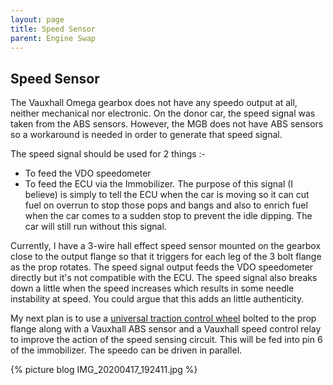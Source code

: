 ```yaml
---
layout: page
title: Speed Sensor
parent: Engine Swap
---
```

## Speed Sensor

The Vauxhall Omega gearbox does not have any speedo output at all, neither mechanical nor electronic. On the donor car, the speed signal was taken from the ABS sensors. However, the MGB does not have ABS sensors so a workaround is needed in order to generate that speed signal.

The speed signal should be used for 2 things :-

* To feed the VDO speedometer
* To feed the ECU via the Immobilizer. The purpose of this signal (I believe) is simply to tell the ECU when the car is moving so it can cut fuel on overrun to stop those pops and bangs and also to enrich fuel when the car comes to a sudden stop to prevent the idle dipping. The car will still run without this signal.

Currently, I have a 3-wire hall effect speed sensor mounted on the gearbox close to the output flange so that it triggers for each leg of the 3 bolt flange as the prop rotates. The speed signal output feeds the VDO speedometer directly but it's not compatible with the ECU. The speed signal also breaks down a little when the speed increases which results in some needle instability at speed. You could argue that this adds an little authenticity.

My next plan is to use a [universal traction control wheel](http://trigger-wheels.com/store/contents/en-uk/p155.html) bolted to the prop flange along with a Vauxhall ABS sensor and a Vauxhall speed control relay to improve the action of the speed sensing circuit. This will be fed into pin 6 of the immobilizer. The speedo can be driven in parallel.

{% picture blog IMG_20200417_192411.jpg %}
